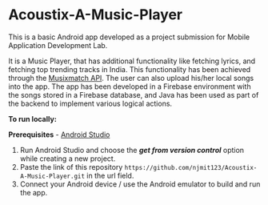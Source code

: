# Acoustix-A-Music-Player

This is a basic Android app developed as a project submission for Mobile Application Development Lab.

It is a Music Player, that has additional functionality like fetching lyrics, and fetching top trending tracks in India. This functionality has been achieved through the [Musixmatch API](https://developer.musixmatch.com/documentation). The user can also upload his/her local songs into the app.
The app has been developed in a Firebase environment with the songs stored in a Firebase database, and Java has been used as part of the backend to implement various logical actions.

**To run locally:**

**Prerequisites** - [Android Studio](https://developer.android.com/studio)

1. Run Android Studio and choose the _**get from version control**_ option while creating a new project.
2. Paste the link of this repository ```https://github.com/njmit123/Acoustix-A-Music-Player.git``` in the url field.
3. Connect your Android device / use the Android emulator to build and run the app.
